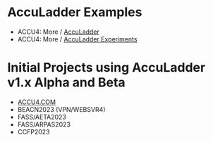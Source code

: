 # AccuLadder Examples

- ACCU4: More / [AccuLadder](https://www.accu4.com/AccuThings/AccuLadder)
- ACCU4: More / [AccuLadder Experiments](https://www.accu4.com/More-/AccuLadder-Experiments)

# Initial Projects using AccuLadder v1.x Alpha and Beta

- [ACCU4.COM](https://accu4.com)
- BEACN2023 (VPN/WEBSVR4)
- FASS/AETA2023
- FASS/ARPAS2023
- CCFP2023
